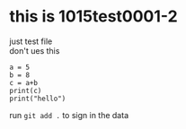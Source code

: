 # this is 1015test0001-2
just test file<br>
don't ues this

```
a = 5
b = 8
c = a+b
print(c)
print("hello")
```

run ``git add .`` to sign in the data
